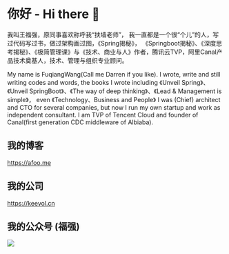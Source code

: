 # 你好 - Hi there 👋 

我叫王福强，原同事喜欢称呼我“扶墙老师”， 我一直都是一个很“个儿”的人，写过代码写过书，做过架构画过图，《Spring揭秘》， 《Springboot揭秘》、《深度思考揭秘》、《极简管理课》与《技术、商业与人》作者，腾讯云TVP，阿里Canal产品技术奠基人，技术、管理与组织专业顾问。

My name is FuqiangWang(Call me Darren if you like). 
I wrote, write and still writing codes and words,  the books I wrote including 《Unveil Spring》、《Unveil SpringBoot》、《The way of deep thinking》、《Lead & Management is simple》， even 《Technology、Business and People》
I was (Chief) architect and CTO for several companies,  but now I run my own startup and work as independent consultant.
I am TVP of Tencent Cloud and founder of Canal(first generation CDC middleware of Albiaba).


## 我的博客
https://afoo.me

## 我的公司 
https://keevol.cn

## 我的公众号 (**福强**)

![](https://afoo.me/images/mp_footer.jpeg)



<!--
**fujohnwang/fujohnwang** is a ✨ _special_ ✨ repository because its `README.md` (this file) appears on your GitHub profile.

Here are some ideas to get you started:

- 🔭 I’m currently working on ...
- 🌱 I’m currently learning ...
- 👯 I’m looking to collaborate on ...
- 🤔 I’m looking for help with ...
- 💬 Ask me about ...
- 📫 How to reach me: ...
- 😄 Pronouns: ...
- ⚡ Fun fact: ...
-->
